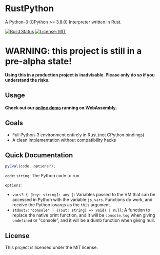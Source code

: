 # RustPython

A Python-3 (CPython >= 3.8.0) Interpreter written in Rust.

[![Build Status](https://travis-ci.org/RustPython/RustPython.svg?branch=main)](https://travis-ci.org/RustPython/RustPython)
[![License: MIT](https://img.shields.io/badge/License-MIT-green.svg)](https://opensource.org/licenses/MIT)

# WARNING: this project is still in a pre-alpha state!

**Using this in a production project is inadvisable. Please only do so if you understand the risks.**

## Usage

#### Check out our [online demo](https://rustpython.github.io/demo/) running on WebAssembly.

## Goals

- Full Python-3 environment entirely in Rust (not CPython bindings)
- A clean implementation without compatibility hacks

## Quick Documentation

```js
pyEval(code, options?);
```

`code`: `string`: The Python code to run

`options`:

- `vars?`: `{ [key: string]: any }`: Variables passed to the VM that can be
  accessed in Python with the variable `js_vars`. Functions do work, and
  receive the Python kwargs as the `this` argument.
- `stdout?`: `"console" | ((out: string) => void) | null`: A function to replace the
  native print function, and it will be `console.log` when giving `undefined`
  or "console", and it will be a dumb function when giving null.

## License

This project is licensed under the MIT license.
